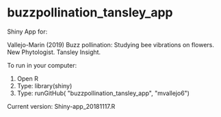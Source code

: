 # buzzpollination_tansley_app
Shiny App for:

Vallejo-Marin (2019) Buzz pollination: Studying bee vibrations on flowers. New Phytologist. Tansley Insight.

To run in your computer:

1) Open R
2) Type: library(shiny)
3) Type: runGitHub( "buzzpollination_tansley_app", "mvallejo6") 

Current version: Shiny-app_20181117.R
